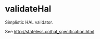 validateHal
===========

Simplistic HAL validator.

See http://stateless.co/hal_specification.html.
